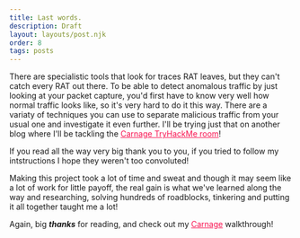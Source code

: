 ```yaml
---
title: Last words.
description: Draft
layout: layouts/post.njk
order: 8
tags: posts
---
```


There are specialistic tools that look for traces RAT leaves, but they can't catch every RAT out there. To be able to detect anomalous traffic by just looking at your packet capture, you'd first have to know very well how normal traffic looks like, so it's very hard to do it this way. There are a variaty of techniques you can use to separate malicious traffic from your usual one and investigate it even further.
I'll be trying just that on another blog where I'll be tackling the <a href="https://carnage-blog.netlify.app/" style="color: #f91250;">Carnage TryHackMe room</a>!

If you read all the way very big thank you to you, if you tried to follow my intstructions I hope they weren't too convoluted!

Making this project took a lot of time and sweat and though it may seem like a lot of work for little payoff, the real gain is what we've learned along the way and researching, solving hundreds of roadblocks, tinkering and putting it all together taught me a lot!

Again, big ***thanks*** for reading, and check out my <a href="https://carnage-blog.netlify.app/" style="color: #f91250;">Carnage</a> walkthrough!